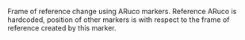 Frame of reference change using ARuco markers.
Reference ARuco is hardcoded, position of other markers is with respect to the frame of reference created by this marker.
